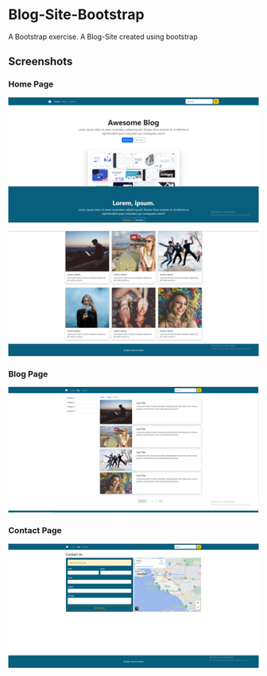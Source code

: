 # Blog-Site-Bootstrap

A Bootstrap exercise. A Blog-Site created using bootstrap

## Screenshots

### Home Page

![HomePage](img/HomePage1.PNG)

![HomePage2](img/HomePage2.PNG)

### Blog Page

![BlogPage](img/BlogPage.PNG)

### Contact Page

![ContactPage](img/ContactPage.PNG)
